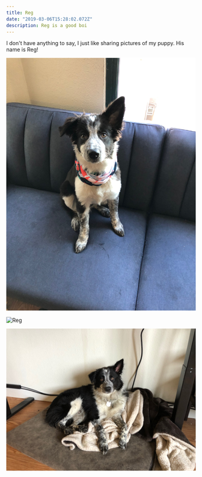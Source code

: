 ```yaml
---
title: Reg
date: "2019-03-06T15:28:02.072Z"
description: Reg is a good boi
---
```


I don't have anything to say, I just like sharing pictures of my puppy. His name is Reg!

![Reg](./reg.jpeg)

![Reg](./reg2.jpeg)

![Reg](./reg3.jpeg)
